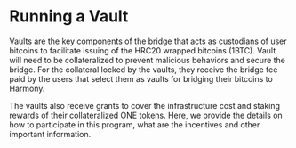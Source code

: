 # Running a Vault

Vaults are the key components of the bridge that acts as custodians of user bitcoins to facilitate issuing of the HRC20 wrapped bitcoins (1BTC). Vault will need to be collateralized to prevent malicious behaviors and secure the bridge. For the collateral locked by the vaults, they receive the bridge fee paid by the users that select them as vaults for bridging their bitcoins to Harmony.&#x20;

The vaults also receive grants to cover the infrastructure cost and staking rewards of their collateralized ONE tokens. Here, we provide the details on how to participate in this program, what are the incentives and other important information.
